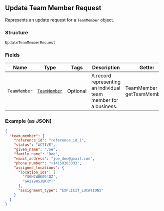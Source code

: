 ## Update Team Member Request

Represents an update request for a `TeamMember` object.

### Structure

`UpdateTeamMemberRequest`

### Fields

| Name | Type | Tags | Description | Getter |
|  --- | --- | --- | --- | --- |
| `TeamMember` | [`TeamMember`](/doc/models/team-member.md) | Optional | A record representing an individual team member for a business. | TeamMember getTeamMember() |

### Example (as JSON)

```json
{
  "team_member": {
    "reference_id": "reference_id_1",
    "status": "ACTIVE",
    "given_name": "Joe",
    "family_name": "Doe",
    "email_address": "joe_doe@gmail.com",
    "phone_number": "+14159283333",
    "assigned_locations": {
      "location_ids": [
        "YSGH2WBKG94QZ",
        "GA2Y9HSJ8KRYT"
      ],
      "assignment_type": "EXPLICIT_LOCATIONS"
    }
  }
}
```

